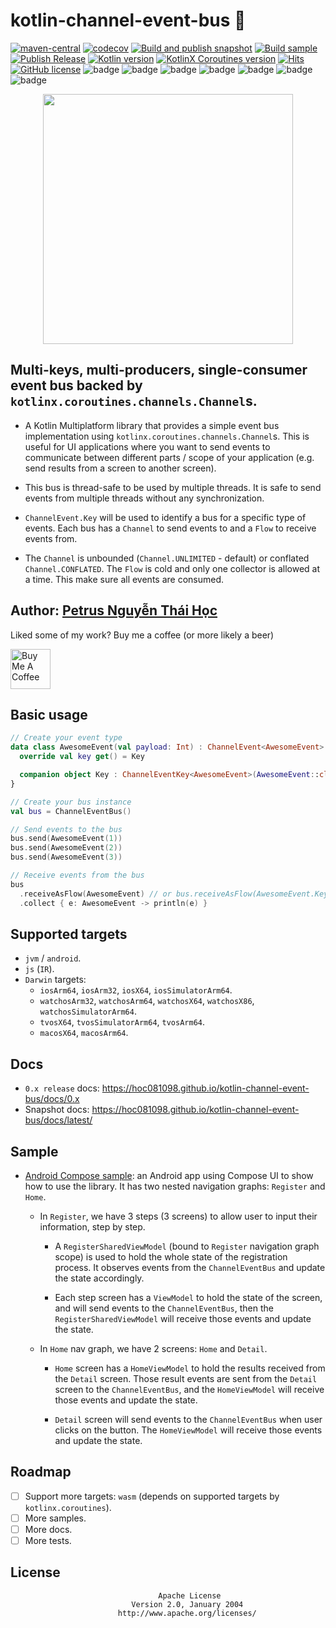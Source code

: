 # kotlin-channel-event-bus 🔆

[![maven-central](https://img.shields.io/maven-central/v/io.github.hoc081098/channel-event-bus)](https://search.maven.org/search?q=g:io.github.hoc081098%20channel-event-bus)
[![codecov](https://codecov.io/github/hoc081098/kotlin-channel-event-bus/graph/badge.svg?token=o5JcvqkEsR)](https://codecov.io/github/hoc081098/kotlin-channel-event-bus)
[![Build and publish snapshot](https://github.com/hoc081098/kotlin-channel-event-bus/actions/workflows/build.yml/badge.svg)](https://github.com/hoc081098/kotlin-channel-event-bus/actions/workflows/build.yml)
[![Build sample](https://github.com/hoc081098/kotlin-channel-event-bus/actions/workflows/sample.yml/badge.svg)](https://github.com/hoc081098/kotlin-channel-event-bus/actions/workflows/sample.yml)
[![Publish Release](https://github.com/hoc081098/kotlin-channel-event-bus/actions/workflows/publish-release.yml/badge.svg)](https://github.com/hoc081098/kotlin-channel-event-bus/actions/workflows/publish-release.yml)
[![Kotlin version](https://img.shields.io/badge/Kotlin-1.9.21-blueviolet?logo=kotlin&logoColor=white)](http://kotlinlang.org)
[![KotlinX Coroutines version](https://img.shields.io/badge/Kotlinx_Coroutines-1.7.3-blueviolet?logo=kotlin&logoColor=white)](https://github.com/Kotlin/kotlinx.coroutines/releases/tag/1.7.3)
[![Hits](https://hits.seeyoufarm.com/api/count/incr/badge.svg?url=https%3A%2F%2Fgithub.com%2Fhoc081098%2Fkotlin-channel-event-bus&count_bg=%2379C83D&title_bg=%23555555&icon=&icon_color=%23E7E7E7&title=hits&edge_flat=false)](https://hits.seeyoufarm.com)
[![GitHub license](https://img.shields.io/badge/license-Apache%20License%202.0-blue.svg?style=flat)](https://www.apache.org/licenses/LICENSE-2.0)
![badge][badge-jvm]
![badge][badge-android]
![badge][badge-js]
![badge][badge-ios]
![badge][badge-mac]
![badge][badge-tvos]
![badge][badge-watchos]

<p align="center">
    <img src="https://github.com/hoc081098/kotlin-channel-event-bus/raw/master/logo.png" width="400">
</p>

## Multi-keys, multi-producers, single-consumer event bus backed by `kotlinx.coroutines.channels.Channel`s.

- A Kotlin Multiplatform library that provides a simple event bus implementation using
  `kotlinx.coroutines.channels.Channel`s.
  This is useful for UI applications where you want to send events to communicate between
  different parts / scope of your application (e.g. send results from a screen to another screen).

- This bus is thread-safe to be used by multiple threads.
  It is safe to send events from multiple threads without any synchronization.

- `ChannelEvent.Key` will be used to identify a bus for a specific type of events.
  Each bus has a `Channel` to send events to and a `Flow` to receive events from.

- The `Channel` is unbounded (`Channel.UNLIMITED` - default) or conflated `Channel.CONFLATED`.
  The `Flow` is cold and only one collector is allowed at a time.
  This make sure all events are consumed.

## Author: [Petrus Nguyễn Thái Học](https://github.com/hoc081098)

Liked some of my work? Buy me a coffee (or more likely a beer)

<a href="https://www.buymeacoffee.com/hoc081098" target="_blank"><img src="https://cdn.buymeacoffee.com/buttons/v2/default-blue.png" alt="Buy Me A Coffee" height=64></a>

## Basic usage

```kotlin
// Create your event type
data class AwesomeEvent(val payload: Int) : ChannelEvent<AwesomeEvent> {
  override val key get() = Key

  companion object Key : ChannelEventKey<AwesomeEvent>(AwesomeEvent::class)
}

// Create your bus instance
val bus = ChannelEventBus()

// Send events to the bus
bus.send(AwesomeEvent(1))
bus.send(AwesomeEvent(2))
bus.send(AwesomeEvent(3))

// Receive events from the bus
bus
  .receiveAsFlow(AwesomeEvent) // or bus.receiveAsFlow(AwesomeEvent.Key) if you want to be explicit
  .collect { e: AwesomeEvent -> println(e) }
```

## Supported targets

- `jvm` / `android`.
- `js` (`IR`).
- `Darwin` targets:
  - `iosArm64`, `iosArm32`, `iosX64`, `iosSimulatorArm64`.
  - `watchosArm32`, `watchosArm64`, `watchosX64`, `watchosX86`, `watchosSimulatorArm64`.
  - `tvosX64`, `tvosSimulatorArm64`, `tvosArm64`.
  - `macosX64`, `macosArm64`.

## Docs

- `0.x release` docs: https://hoc081098.github.io/kotlin-channel-event-bus/docs/0.x
- Snapshot docs: https://hoc081098.github.io/kotlin-channel-event-bus/docs/latest/

## Sample

- [Android Compose sample](https://github.com/hoc081098/kotlin-channel-event-bus/tree/master/sample/app):
  an Android app using Compose UI to show how to use the library.
  It has two nested navigation graphs: `Register` and `Home`.

  - In `Register`, we have 3 steps (3 screens) to allow user to input their information, step
    by
    step.
    - A `RegisterSharedViewModel` (bound to `Register` navigation graph scope) is used
      to hold the whole state of the registration process.
      It observes events from the `ChannelEventBus` and update the state accordingly.

    - Each step screen has a `ViewModel` to hold the state of the screen, and will send events to
      the `ChannelEventBus`,
      then the `RegisterSharedViewModel` will receive those events and update the state.

  - In `Home` nav graph, we have 2 screens: `Home` and `Detail`.
    - `Home` screen has a `HomeViewModel` to hold the results received from the `Detail` screen.
      Those result events are sent from the `Detail` screen to the `ChannelEventBus`,
      and the `HomeViewModel` will receive those events and update the state.

    - `Detail` screen will send events to the `ChannelEventBus` when user clicks on the button.
      The `HomeViewModel` will receive those events and update the state.

## Roadmap

- [ ] Support more targets: `wasm` (depends on supported targets by `kotlinx.coroutines`).
- [ ] More samples.
- [ ] More docs.
- [ ] More tests.

## License

```license
                                 Apache License
                           Version 2.0, January 2004
                        http://www.apache.org/licenses/
```

[badge-android]: http://img.shields.io/badge/android-6EDB8D.svg?style=flat

[badge-ios]: http://img.shields.io/badge/ios-CDCDCD.svg?style=flat

[badge-js]: http://img.shields.io/badge/js-F8DB5D.svg?style=flat

[badge-jvm]: http://img.shields.io/badge/jvm-DB413D.svg?style=flat

[badge-linux]: http://img.shields.io/badge/linux-2D3F6C.svg?style=flat

[badge-windows]: http://img.shields.io/badge/windows-4D76CD.svg?style=flat

[badge-mac]: http://img.shields.io/badge/macos-111111.svg?style=flat

[badge-watchos]: http://img.shields.io/badge/watchos-C0C0C0.svg?style=flat

[badge-tvos]: http://img.shields.io/badge/tvos-808080.svg?style=flat

[badge-wasm]: https://img.shields.io/badge/wasm-624FE8.svg?style=flat

[badge-nodejs]: https://img.shields.io/badge/nodejs-68a063.svg?style=flat
